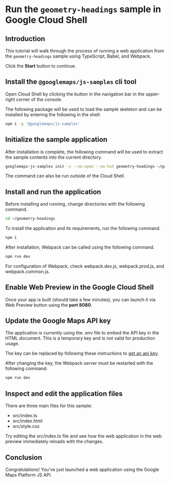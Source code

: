 # Run the `geometry-headings` sample in Google Cloud Shell

<walkthrough-tutorial-duration duration="10"/>

## Introduction

This tutorial will walk through the process of running a web application from
the `geometry-headings` sample using TypeScript, Babel, and Webpack.

Click the **Start** button to continue.

## Install the `@googlemaps/js-samples` cli tool

Open Cloud Shell by clicking the
<walkthrough-cloud-shell-icon></walkthrough-cloud-shell-icon> button in the
navigation bar in the upper-right corner of the console.

The following package will be used to load the sample skeleton and can be
installed by entering the following in the shell:

```bash
npm i -g '@googlemaps/js-samples'
```

## Initialize the sample application

After installation is complete, the following command will be used to extract
the sample contents into the current directory.

```bash
googlemaps-js-samples init -v --no-open --no-hot geometry-headings ~/geometry-headings
```

The command can also be run outside of the Cloud Shell.

## Install and run the application

Before installing and running, change directories with the following command.

```bash
cd ~/geometry-headings
```

To install the application and its requirements, run the following command.

```bash
npm i
```

After installation, Webpack can be called using the following command.

```bash
npm run dev
```

For configuration of Webpack, check
<walkthrough-editor-open-file filePath="~/geometry-headings/webpack.dev.js">webpack.dev.js</walkthrough-editor-open-file>,
<walkthrough-editor-open-file filePath="~/geometry-headings/webpack.prod.js">webpack.prod.js</walkthrough-editor-open-file>,
and
<walkthrough-editor-open-file filePath="~/geometry-headings/webpack.common.js">webpack.common.js</walkthrough-editor-open-file>.

## Enable Web Preview in the Google Cloud Shell

Once your app is built (should take a few minutes), you can launch it via
<walkthrough-spotlight-pointer target="cloudshell" spotlightId="devshell-web-preview-button">Web
Preview button</walkthrough-spotlight-pointer> using the **port 8080**.

## Update the Google Maps API key

The application is currently using the
<walkthrough-editor-open-file filePath="~/geometry-headings/.env">.env</walkthrough-editor-open-file>
file to embed the API key in the HTML document. This is a temporary key and is
not valid for production usage.

The key can be replaced by following these instructions to
[get an api key](https://developers.google.com/maps/documentation/javascript/get-api-key).

After changing the key, the Webpack server must be restarted with the following
command:

```bash
npm run dev
```

## Inspect and edit the application files

There are three main files for this sample:

*   <walkthrough-editor-open-file filePath="~/geometry-headings/src/index.ts">src/index.ts</walkthrough-editor-open-file>
*   <walkthrough-editor-open-file filePath="~/geometry-headings/src/index.html">src/index.html</walkthrough-editor-open-file>
*   <walkthrough-editor-open-file filePath="~/geometry-headings/src/style.css">src/style.css</walkthrough-editor-open-file>

Try editing the <walkthrough-editor-open-file filePath="~/geometry-headings/src/index.ts">src/index.ts</walkthrough-editor-open-file> file and see how the web application in the web preview immediately reloads with the changes.

## Conclusion

<walkthrough-conclusion-trophy></walkthrough-conclusion-trophy>

Congratulations! You've just launched a web application using the Google Maps
Platform JS API.
